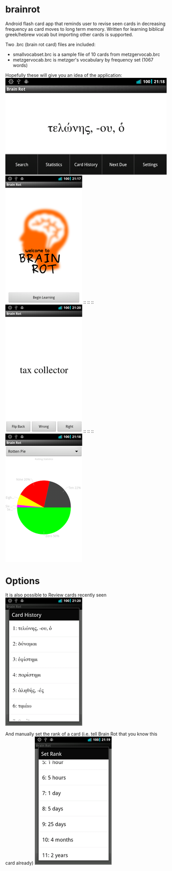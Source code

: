 brainrot
========

Android flash card app that reminds user to revise seen cards in decreasing frequency as card moves to long term memory. Written for learning biblical greek/hebrew vocab but importing other cards is supported.

Two .brc (brain rot card) files are included:
* smallvocabset.brc is a sample file of 10 cards from metzgervocab.brc
* metzgervocab.brc is metzger's vocabulary by frequency set (1067 words)

Hopefully these will give you an idea of the application:
![Side One](screenshots/sideone+menu.png)
![Splash Screen](screenshots/splashscreen.png) ::  ::  :: ![Side Two](screenshots/sidetwo.png) ::  ::  :: ![Statistics](screenshots/statistics.png)


Options
==
It is also possible to 
Review cards recently seen
![Card History](screenshots/cardhistory.png)

And manually set the rank of a card (i.e. tell Brain Rot that you know this card already)
![Set Rank](screenshots/setrank.png)
